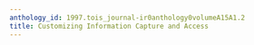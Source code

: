 ```yaml
---
anthology_id: 1997.tois_journal-ir0anthology0volumeA15A1.2
title: Customizing Information Capture and Access
---
```

